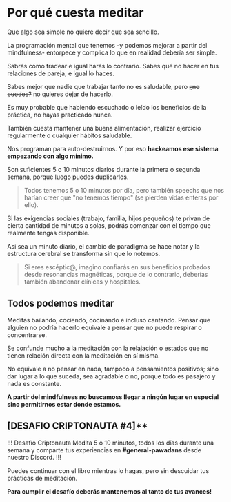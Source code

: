 # Por qué cuesta meditar

Que algo sea simple no quiere decir que sea sencillo.

La programación mental que tenemos -y podemos mejorar a partir del mindfulness- entorpece y complica lo que en realidad debería ser simple.

Sabrás cómo tradear e igual harás lo contrario. Sabes qué no hacer en tus relaciones de pareja, e igual lo haces.

Sabes mejor que nadie que trabajar tanto no es saludable, pero ~~¿no puedes?~~ no quieres dejar de hacerlo.

Es muy probable que habiendo escuchado o leído los beneficios de la práctica, no hayas practicado nunca.

También cuesta mantener una buena alimentación, realizar ejercicio regularmente o cualquier hábitos saludable.

Nos programan para auto-destruirnos. Y por eso **hackeamos ese sistema empezando con algo mínimo.**

Son suficientes 5 o 10 minutos diarios durante la primera o segunda semana, porque luego puedes duplicarlos.

> Todos tenemos 5 o 10 minutos por día, pero también speechs que nos harían creer que "no tenemos tiempo" (se pierden vidas enteras por ello).

Si las exigencias sociales (trabajo, familia, hijos pequeños) te privan de cierta cantidad de minutos a solas, podrás comenzar con el tiempo que realmente tengas disponible.

Así sea un minuto diario, el cambio de paradigma se hace notar y la estructura cerebral se transforma sin que lo notemos.&#x20;

> Si eres escéptic@, imagino confiarás en sus beneficios probados desde resonancias magnéticas, porque de lo contrario, deberías también abandonar clínicas y hospitales.

## Todos podemos meditar

Meditas bailando, cociendo, cocinando e incluso cantando. Pensar que alguien no podría hacerlo equivale a pensar que no puede respirar o concentrarse.&#x20;

Se confunde mucho a la meditación con la relajación o estados que no tienen relación directa con la meditación en sí misma.

No equivale a no pensar en nada, tampoco a pensamientos positivos; sino dar lugar a lo que suceda, sea agradable o no, porque todo es pasajero y nada es constante.

**A partir del mindfulness no buscamoss llegar a ningún lugar en especial sino permitirnos estar donde estamos.**

## \[DESAFIO CRIPTONAUTA #4]**

!!! Desafío Criptonauta
Medita 5 o 10 minutos, todos los días durante una semana y comparte tus experiencias en **#general-pawadans** desde nuestro Discord.
!!!

Puedes continuar con el libro mientras lo hagas, pero sin descuidar tus prácticas de meditación.

**Para cumplir el desafío deberás mantenernos al tanto de tus avances!**
